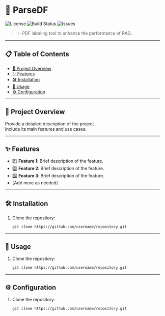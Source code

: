 # 🦜 ParseDF

![License](https://img.shields.io/github/license/Tagite/parseDF)
![Build Status](https://img.shields.io/github/actions/workflow/status/Tagite/parseDF/main.yml)
![Issues](https://img.shields.io/github/issues/Tagite/parseDF)

> ✨ PDF labeling tool to enhance the performance of RAG.

---

## 📋 Table of Contents
- [📖 Project Overview](#-project-overview)
- [✨ Features](#-features)
- [🛠️ Installation](#️-installation)
- [🚀 Usage](#-usage)
- [⚙️ Configuration](#-configuration)

---

## 📖 Project Overview
Provide a detailed description of the project.  
Include its main features and use cases.

---

## ✨ Features
- 1️⃣ **Feature 1**: Brief description of the feature.
- 2️⃣ **Feature 2**: Brief description of the feature.
- 3️⃣ **Feature 3**: Brief description of the feature.
- [Add more as needed]

---

## 🛠️ Installation
1. Clone the repository:
   ```bash
   git clone https://github.com/username/repository.git

---

## 🚀 Usage
1. Clone the repository:
   ```bash
   git clone https://github.com/username/repository.git

---

## ⚙️ Configuration
1. Clone the repository:
   ```bash
   git clone https://github.com/username/repository.git